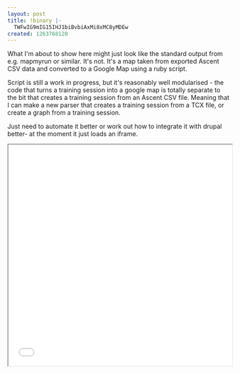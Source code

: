 ```yaml
---
layout: post
title: !binary |-
  TWFwIG9mIG15IHJ1biBvbiAxMi8xMC8yMDEw
created: 1263768120
---
```

What I'm about to show here might just look like the standard output from e.g. mapmyrun or similar. It's not. It's a map taken from exported Ascent CSV data and converted to a Google Map using a ruby script. 

Script is still a work in progress, but it's reasonably well modularised - the code that turns a training session into a google map is totally separate to the bit that creates a training session from an Ascent CSV file. Meaning that I can make a new parser that creates a training session from a TCX file, or create a graph from a training session. 

Just need to automate it better or work out how to integrate it with drupal better- at the moment it just loads an iframe. 

<iframe src="/sites/default/files/20100112.html" width="100%"  height="500"></iframe>
